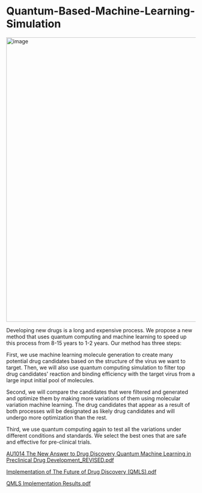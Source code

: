 # Quantum-Based-Machine-Learning-Simulation

<img width="756" alt="image" src="https://github.com/yifan1207/Quantum-Based-Machine-Learning-Simulation/assets/117659507/4e480982-8f41-4d9e-b1a9-854715a4edc9">

Developing new drugs is a long and expensive process. We propose a new method that uses quantum computing and machine learning to speed up this process from 8-15 years to 1-2 years. Our method has three steps:

First, we use machine learning molecule generation to create many potential drug candidates based on the structure of the virus we want to target. Then, we will also use quantum computing simulation to filter top drug candidates' reaction and binding efficiency with the target virus from a large input initial pool of molecules.

Second, we will compare the candidates that were filtered and generated and optimize them by making more variations of them using molecular variation machine learning. The drug candidates that appear as a result of both processes will be designated as likely drug candidates and will undergo more optimization than the rest.

Third, we use quantum computing again to test all the variations under different conditions and standards. We select the best ones that are safe and effective for pre-clinical trials.

[AU1014 The New Answer to Drug Discovery Quantum Machine Learning in Preclinical Drug Development_REVISED.pdf](https://github.com/yifan1207/Quantum-Based-Machine-Learning-Simulation/files/13856382/AU1014.The.New.Answer.to.Drug.Discovery.Quantum.Machine.Learning.in.Preclinical.Drug.Development_REVISED.pdf)

[Implementation of The Future of Drug Discovery (QMLS).pdf](https://github.com/yifan1207/Quantum-Based-Machine-Learning-Simulation/files/13856364/Implementation.of.The.Future.of.Drug.Discovery.QMLS.pdf)

[QMLS Implementation Results.pdf](https://github.com/yifan1207/Quantum-Based-Machine-Learning-Simulation/files/13856381/QMLS.Implementation.Results.pdf)
